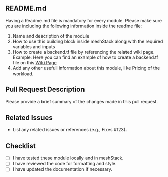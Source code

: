 ## README.md
Having a Readme.md file is mandatory for every module.
Please make sure you are including the following information inside the readme file:

1. Name and description of the module
2. How to use this building block inside meshStack along with the required variables and inputs
3. How to create a backend.tf file by referencing the related wiki page. Example: 
    Here you can find an example of how to create a backend.tf file on this [Wiki Page](https://github.com/meshcloud/building-blocks/wiki/%5BUser-Guide%5D-Setting-up-the-Backend-for-terraform-state#how-to-configure-backendtf-file-for-these-providers)
4. Add any other usefull information about this module, like Pricing of the workload.

## Pull Request Description

Please provide a brief summary of the changes made in this pull request.

## Related Issues

- List any related issues or references (e.g., Fixes #123).

## Checklist

- [ ] I have tested these module locally and in meshStack.
- [ ] I have reviewed the code for formatting and style.
- [ ] I have updated the documentation if necessary.
